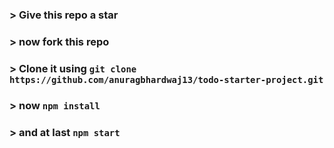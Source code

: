 ### > Give this repo a star 
### > now fork this repo 
### > Clone it using `git clone https://github.com/anuragbhardwaj13/todo-starter-project.git` 
### > now `npm install` 
### > and at last `npm start`
